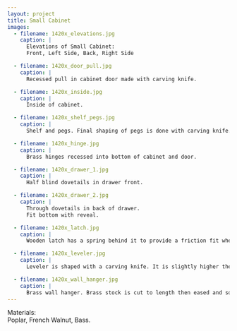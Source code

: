 ```yaml
---
layout: project
title: Small Cabinet
images:
  - filename: 1420x_elevations.jpg
    caption: |
      Elevations of Small Cabinet:
      Front, Left Side, Back, Right Side

  - filename: 1420x_door_pull.jpg
    caption: |
      Recessed pull in cabinet door made with carving knife.

  - filename: 1420x_inside.jpg
    caption: |
      Inside of cabinet.

  - filename: 1420x_shelf_pegs.jpg
    caption: |
      Shelf and pegs. Final shaping of pegs is done with carving knife.

  - filename: 1420x_hinge.jpg
    caption: |
      Brass hinges recessed into bottom of cabinet and door.

  - filename: 1420x_drawer_1.jpg
    caption: |
      Half blind dovetails in drawer front.

  - filename: 1420x_drawer_2.jpg
    caption: |
      Through dovetails in back of drawer.
      Fit bottom with reveal.

  - filename: 1420x_latch.jpg
    caption: |
      Wooden latch has a spring behind it to provide a friction fit when door is shut. Latch is adjustable with brass screw.

  - filename: 1420x_leveler.jpg
    caption: |
      Leveler is shaped with a carving knife. It is slightly higher then the bottom of the cabinet and prevents the door from sagging when closed.

  - filename: 1420x_wall_hanger.jpg
    caption: |
      Brass wall hanger. Brass stock is cut to length then eased and squared with bench sander, holes are drilled and countersunk with drill press, groove for screw to raise into is created on mortising table.
---
```


Materials: <br />
Poplar, French Walnut, Bass.
